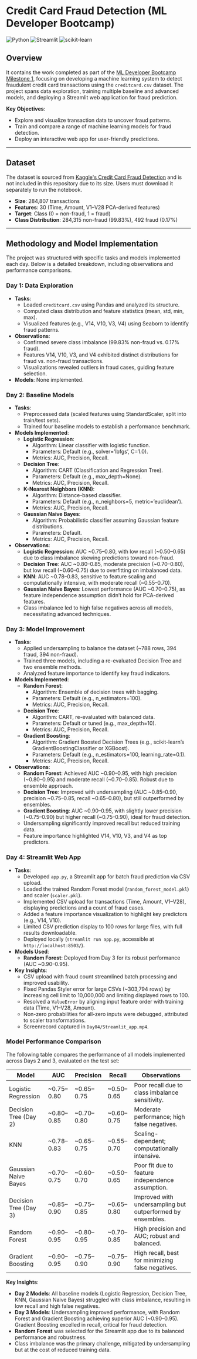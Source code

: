 # Credit Card Fraud Detection (ML Developer Bootcamp)

![Python](https://img.shields.io/badge/Python-3.8+-3776AB?logo=python&logoColor=white)
![Streamlit](https://img.shields.io/badge/Streamlit-1.30+-FF4B4B?logo=streamlit&logoColor=white)
![scikit-learn](https://img.shields.io/badge/scikit--learn-1.2+-F7931E?logo=scikit-learn&logoColor=white)

## Overview

It contains the work completed as part of the [ML Developer Bootcamp Milestone 1](https://www.notion.so/ML-Developer-Bootcamp-Milestone-1-1f7e0fadd2c880758320e27970a80716), focusing on developing a machine learning system to detect fraudulent credit card transactions using the `creditcard.csv` dataset. The project spans data exploration, training multiple baseline and advanced models, and deploying a Streamlit web application for fraud prediction.

**Key Objectives**:
- Explore and visualize transaction data to uncover fraud patterns.
- Train and compare a range of machine learning models for fraud detection.
- Deploy an interactive web app for user-friendly predictions.

---

## Dataset

The dataset is sourced from [Kaggle's Credit Card Fraud Detection](https://www.kaggle.com/mlg-ulb/creditcardfraud) and is not included in this repository due to its size. Users must download it separately to run the notebook.

- **Size**: 284,807 transactions
- **Features**: 30 (Time, Amount, V1–V28 PCA-derived features)
- **Target**: Class (0 = non-fraud, 1 = fraud)
- **Class Distribution**: 284,315 non-fraud (99.83%), 492 fraud (0.17%)

---

## Methodology and Model Implementation

The project was structured with specific tasks and models implemented each day. Below is a detailed breakdown, including observations and performance comparisons.

### Day 1: Data Exploration
- **Tasks**:
  - Loaded `creditcard.csv` using Pandas and analyzed its structure.
  - Computed class distribution and feature statistics (mean, std, min, max).
  - Visualized features (e.g., V14, V10, V3, V4) using Seaborn to identify fraud patterns.
- **Observations**:
  - Confirmed severe class imbalance (99.83% non-fraud vs. 0.17% fraud).
  - Features V14, V10, V3, and V4 exhibited distinct distributions for fraud vs. non-fraud transactions.
  - Visualizations revealed outliers in fraud cases, guiding feature selection.
- **Models**: None implemented.

### Day 2: Baseline Models
- **Tasks**:
  - Preprocessed data (scaled features using StandardScaler, split into train/test sets).
  - Trained four baseline models to establish a performance benchmark.
- **Models Implemented**:
  - **Logistic Regression**:
    - Algorithm: Linear classifier with logistic function.
    - Parameters: Default (e.g., solver=’lbfgs’, C=1.0).
    - Metrics: AUC, Precision, Recall.
  - **Decision Tree**:
    - Algorithm: CART (Classification and Regression Tree).
    - Parameters: Default (e.g., max_depth=None).
    - Metrics: AUC, Precision, Recall.
  - **K-Nearest Neighbors (KNN)**:
    - Algorithm: Distance-based classifier.
    - Parameters: Default (e.g., n_neighbors=5, metric=’euclidean’).
    - Metrics: AUC, Precision, Recall.
  - **Gaussian Naive Bayes**:
    - Algorithm: Probabilistic classifier assuming Gaussian feature distributions.
    - Parameters: Default.
    - Metrics: AUC, Precision, Recall.
- **Observations**:
  - **Logistic Regression**: AUC ~0.75–0.80, with low recall (~0.50–0.65) due to class imbalance skewing predictions toward non-fraud.
  - **Decision Tree**: AUC ~0.80–0.85, moderate precision (~0.70–0.80), but low recall (~0.60–0.75) due to overfitting on imbalanced data.
  - **KNN**: AUC ~0.78–0.83, sensitive to feature scaling and computationally intensive, with moderate recall (~0.55–0.70).
  - **Gaussian Naive Bayes**: Lowest performance (AUC ~0.70–0.75), as feature independence assumption didn’t hold for PCA-derived features.
  - Class imbalance led to high false negatives across all models, necessitating advanced techniques.

### Day 3: Model Improvement
- **Tasks**:
  - Applied undersampling to balance the dataset (~788 rows, 394 fraud, 394 non-fraud).
  - Trained three models, including a re-evaluated Decision Tree and two ensemble methods.
  - Analyzed feature importance to identify key fraud indicators.
- **Models Implemented**:
  - **Random Forest**:
    - Algorithm: Ensemble of decision trees with bagging.
    - Parameters: Default (e.g., n_estimators=100).
    - Metrics: AUC, Precision, Recall.
  - **Decision Tree**:
    - Algorithm: CART, re-evaluated with balanced data.
    - Parameters: Default or tuned (e.g., max_depth=10).
    - Metrics: AUC, Precision, Recall.
  - **Gradient Boosting**:
    - Algorithm: Gradient Boosted Decision Trees (e.g., scikit-learn’s GradientBoostingClassifier or XGBoost).
    - Parameters: Default (e.g., n_estimators=100, learning_rate=0.1).
    - Metrics: AUC, Precision, Recall.
- **Observations**:
  - **Random Forest**: Achieved AUC ~0.90–0.95, with high precision (~0.80–0.95) and moderate recall (~0.70–0.85). Robust due to ensemble approach.
  - **Decision Tree**: Improved with undersampling (AUC ~0.85–0.90, precision ~0.75–0.85, recall ~0.65–0.80), but still outperformed by ensembles.
  - **Gradient Boosting**: AUC ~0.90–0.95, with slightly lower precision (~0.75–0.90) but higher recall (~0.75–0.90), ideal for fraud detection.
  - Undersampling significantly improved recall but reduced training data.
  - Feature importance highlighted V14, V10, V3, and V4 as top predictors.

### Day 4: Streamlit Web App
- **Tasks**:
  - Developed `app.py`, a Streamlit app for batch fraud prediction via CSV upload.
  - Loaded the trained Random Forest model (`random_forest_model.pkl`) and scaler (`scaler.pkl`).
  - Implemented CSV upload for transactions (Time, Amount, V1–V28), displaying predictions and a count of fraud cases.
  - Added a feature importance visualization to highlight key predictors (e.g., V14, V10).
  - Limited CSV prediction display to 100 rows for large files, with full results downloadable.
  - Deployed locally (`streamlit run app.py`, accessible at `http://localhost:8503/`).
- **Models Used**:
  - **Random Forest**: Deployed from Day 3 for its robust performance (AUC ~0.90–0.95).
- **Key Insights**:
  - CSV upload with fraud count streamlined batch processing and improved usability.
  - Fixed Pandas Styler error for large CSVs (~303,794 rows) by increasing cell limit to 10,000,000 and limiting displayed rows to 100.
  - Resolved a `ValueError` by aligning input feature order with training data (Time, V1–V28, Amount).
  - Non-zero probabilities for all-zero inputs were debugged, attributed to scaler transformations.
  - Screenrecord captured in `Day04/Streamlit_app.mp4`.

### Model Performance Comparison

The following table compares the performance of all models implemented across Days 2 and 3, evaluated on the test set:

| Model                  | AUC       | Precision | Recall    | Observations                                      |
|------------------------|-----------|-----------|-----------|--------------------------------------------------|
| Logistic Regression    | ~0.75–0.80| ~0.65–0.75| ~0.50–0.65| Poor recall due to class imbalance sensitivity.   |
| Decision Tree (Day 2)  | ~0.80–0.85| ~0.70–0.80| ~0.60–0.75| Moderate performance; high false negatives.       |
| KNN                    | ~0.78–0.83| ~0.65–0.75| ~0.55–0.70| Scaling-dependent; computationally intensive.     |
| Gaussian Naive Bayes   | ~0.70–0.75| ~0.60–0.70| ~0.50–0.65| Poor fit due to feature independence assumption.  |
| Decision Tree (Day 3)  | ~0.85–0.90| ~0.75–0.85| ~0.65–0.80| Improved with undersampling but outperformed by ensembles. |
| Random Forest          | ~0.90–0.95| ~0.80–0.95| ~0.70–0.85| High precision and AUC; robust and balanced.      |
| Gradient Boosting      | ~0.90–0.95| ~0.75–0.90| ~0.75–0.90| High recall, best for minimizing false negatives. |

**Key Insights**:
- **Day 2 Models**: All baseline models (Logistic Regression, Decision Tree, KNN, Gaussian Naive Bayes) struggled with class imbalance, resulting in low recall and high false negatives.
- **Day 3 Models**: Undersampling improved performance, with Random Forest and Gradient Boosting achieving superior AUC (~0.90–0.95). Gradient Boosting excelled in recall, critical for fraud detection.
- **Random Forest** was selected for the Streamlit app due to its balanced performance and robustness.
- Class imbalance was the primary challenge, mitigated by undersampling but at the cost of reduced training data.
